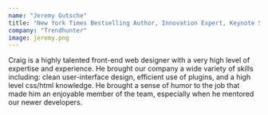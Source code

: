 ```yaml
---
name: "Jeremy Gutsche"
title: "New York Times Bestselling Author, Innovation Expert, Keynote Speaker &amp; CEO"
company: "Trendhunter"
image: jeremy.png
---
```


Craig is a highly talented front-end web designer with a very high level of expertise and experience. He brought our company a wide variety of skills including: clean user-interface design, efficient use of plugins, and a high level css/html knowledge. He brought a sense of humor to the job that made him an enjoyable member of the team, especially when he mentored our newer developers.